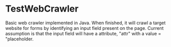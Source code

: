 # TestWebCrawler

Basic web crawler implemented in Java. When finished, it will crawl a target website for forms by identifying an input field present on the page. Current assumption is that the input field will have a attribute, "attr" with a value = "placeholder.
